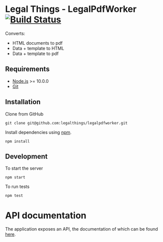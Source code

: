 Legal Things - LegalPdfWorker [![Build Status](https://travis-ci.com/legalthings/legalpdfworker.svg?token=o6zPWLgswk8zQVpsus4p&branch=master)](https://magnum.travis-ci.com/legalthings/legalpdfworker)
==================

Converts:
 - HTML documents to pdf
 - Data + template to HTML
 - Data + template to pdf


## Requirements

- [Node.js](https://nodejs.org/) >= 10.0.0
- [Git](http://git-scm.com)


## Installation

Clone from GitHub

    git clone git@github.com:legalthings/legalpdfworker.git

Install dependencies using [npm](https://www.npmjs.com/).

    npm install


## Development

To start the server

    npm start

To run tests

    npm test


# API documentation

The application exposes an API, the documentation of which can be found [here](http://docs.legalpdfworker.apiary.io).
